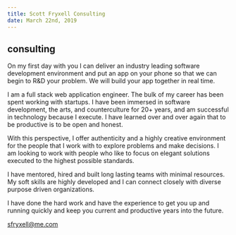 ```yaml
---
title: Scott Fryxell Consulting
date: March 22nd, 2019
---
```


## consulting

On my first day with you I can deliver an industry leading software development environment and put an app on your phone so that we can begin to R&D your problem. We will build your app together in real time.

I am a full stack web application engineer. The bulk of my career has been spent working with startups.  I have been immersed in software development, the arts, and counterculture for 20+ years, and am successful in technology because I execute. I have learned over and over again that to be productive is to be open and honest. 

With this perspective, I offer authenticity and a highly creative environment for the people that I work with to explore problems and make decisions. I am looking to work with people who like to focus on elegant solutions executed to the highest possible standards.

I have mentored, hired and built long lasting teams with minimal resources. My soft skills are highly developed and I can connect closely with diverse purpose driven organizations.

I have done the hard work and have the experience to get you up and running quickly and keep you current and productive years into the future.

<sfryxell@me.com>
